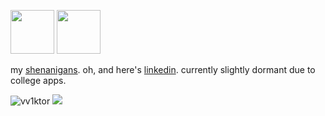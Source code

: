 <img src="https://cdn.7tv.app/emote/60b239877e6072867b322be9/4x" width="70" height="70"/> <img src="https://cdn.betterttv.net/emote/5fc284f42d6c386f224adbb7/3x" width="70" height="70"/>

my [shenanigans](https://wiktor.read.cv). oh, and here's [linkedin](https://linkedin.com/in/simplywiktor). currently slightly dormant due to college apps.

<p align="left"> <img src="https://komarev.com/ghpvc/?username=vv1ktor" alt="vv1ktor" /> <a href="https://twitter.com/simplywiktor"><img href="https://twitter.com/simplywiktor" src=https://cdn.rawgit.com/sindresorhus/awesome/d7305f38d29fed78fa85652e3a63e154dd8e8829/media/badge.svg></a> </p>
